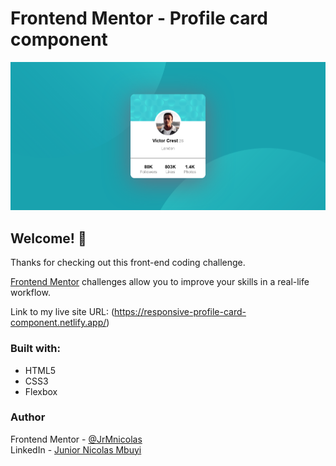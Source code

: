 # Frontend Mentor - Profile card component

![Design preview for the Profile card component coding challenge](./design/Screenshot.png)

## Welcome! 👋

Thanks for checking out this front-end coding challenge.

[Frontend Mentor](https://www.frontendmentor.io) challenges allow you to improve your skills in a real-life workflow.

Link to my live site URL: 
(https://responsive-profile-card-component.netlify.app/)

### Built with:
* HTML5
* CSS3
* Flexbox


### Author
Frontend Mentor - [@JrMnicolas](https://www.frontendmentor.io/profile/JrMnicolas)  
LinkedIn - [Junior Nicolas Mbuyi](https://www.linkedin.com/in/junior-nicolas-mbuyi-49159a1b1/)  

